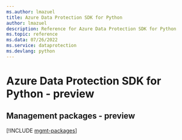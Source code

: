 ```yaml
---
ms.author: lmazuel
title: Azure Data Protection SDK for Python
author: lmazuel
description: Reference for Azure Data Protection SDK for Python
ms.topic: reference
ms.data: 07/26/2022
ms.service: dataprotection
ms.devlang: python
---
```

# Azure Data Protection SDK for Python - preview

## Management packages - preview
[!INCLUDE [mgmt-packages](data-protection-mgmt-index.md)]